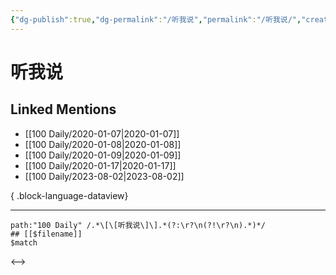 ```yaml
---
{"dg-publish":true,"dg-permalink":"/听我说","permalink":"/听我说/","created":"2023-04-02T13:24:32.000+08:00","updated":"2023-08-24T17:59:11.034+08:00"}
---
```


# 听我说

## Linked Mentions
- [[100 Daily/2020-01-07\|2020-01-07]]
- [[100 Daily/2020-01-08\|2020-01-08]]
- [[100 Daily/2020-01-09\|2020-01-09]]
- [[100 Daily/2020-01-17\|2020-01-17]]
- [[100 Daily/2023-08-02\|2023-08-02]]

{ .block-language-dataview}

---

```expander
path:"100 Daily" /.*\[\[听我说\]\].*(?:\r?\n(?!\r?\n).*)*/
## [[$filename]]
$match
```

<-->